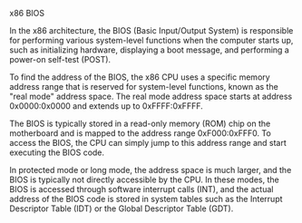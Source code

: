
x86 BIOS

In the x86 architecture, the BIOS (Basic Input/Output System) is responsible for performing various system-level functions when the computer starts up, such as initializing hardware, displaying a boot message, and performing a power-on self-test (POST).

To find the address of the BIOS, the x86 CPU uses a specific memory address range that is reserved for system-level functions, known as the "real mode" address space. The real mode address space starts at address 0x0000:0x0000 and extends up to 0xFFFF:0xFFFF.

The BIOS is typically stored in a read-only memory (ROM) chip on the motherboard and is mapped to the address range 0xF000:0xFFF0. To access the BIOS, the CPU can simply jump to this address range and start executing the BIOS code.

In protected mode or long mode, the address space is much larger, and the BIOS is typically not directly accessible by the CPU. In these modes, the BIOS is accessed through software interrupt calls (INT), and the actual address of the BIOS code is stored in system tables such as the Interrupt Descriptor Table (IDT) or the Global Descriptor Table (GDT).